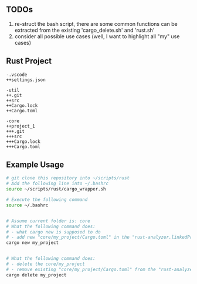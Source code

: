 ## TODOs
1. re-struct the bash script, there are some common functions
   can be extracted from the existing 'cargo_delete.sh' and 'rust.sh'
2. consider all possible use cases (well, I want to highlight all "my" use cases)


## Rust Project

```
-.vscode
++settings.json

-util
++.git
++src
++Cargo.lock
++Cargo.toml

-core
++project_1
+++.git
+++src
+++Cargo.lock
+++Cargo.toml

```
## Example Usage
```bash
# git clone this repository into ~/scripts/rust
# Add the following line into ~/.bashrc
source ~/scripts/rust/cargo_wrapper.sh

# Execute the following command
source ~/.bashrc


# Assume current folder is: core
# What the following command does:
# - what cargo new is supposed to do
# - add new "core/my_project/Cargo.toml" in the "rust-analyzer.linkedProject"
cargo new my_project


# What the following command does:
# - delete the core/my_project
# - remove existing "core/my_project/Cargo.toml" from the "rust-analyzer.linkedProject"
cargo delete my_project

```


